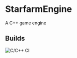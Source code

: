 # StarfarmEngine

A C++ game engine

## Builds

![C/C++ CI](https://github.com/TiphaineLAURENT/StarfarmEngine/workflows/C/C++%20CI/badge.svg?branch=master)